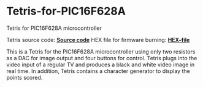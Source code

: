 # Tetris-for-PIC16F628A
Tetris for PIC16F628A microcontroller

Tetris source code: **[Source code](tetris.asm)**
HEX file for firmware burning: **[HEX-file](tetris.hex)**

This is a Tetris for the PIC16F628A microcontroller using only two resistors as a DAC for image output and four buttons for control.
Tetris plugs into the video input of a regular TV and produces a black and white video image in real time.
In addition, Tetris contains a character generator to display the points scored.

